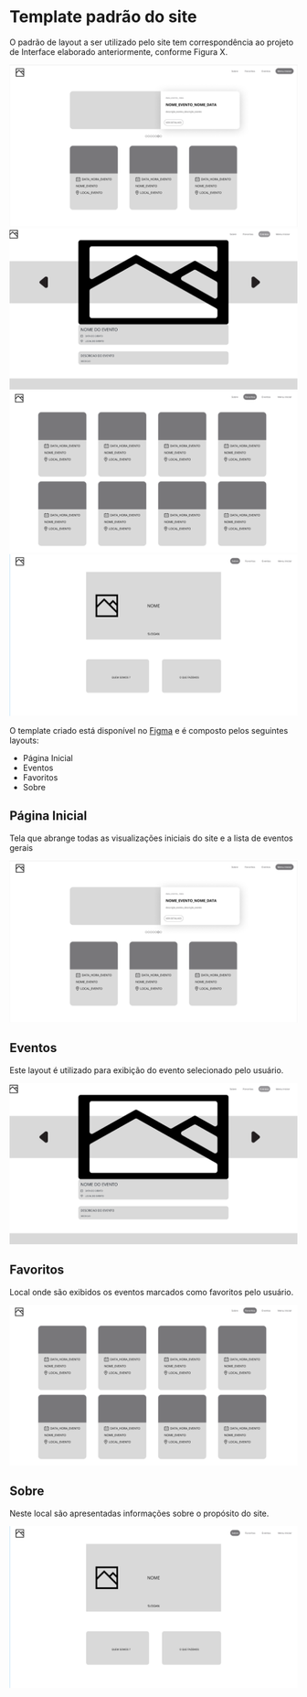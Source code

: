 # Template padrão do site

O padrão de layout a ser utilizado pelo site tem correspondência ao projeto de Interface elaborado anteriormente, conforme Figura X.

![Tela Inicial](img/index.png)
![Evento](img/evento.png)
![Favoritos](img/favoritos.png)
![Sobre](img/sobre.png)

O template criado está disponível no [Figma](https://www.figma.com/proto/kgK1Pwybvqa8zgG7ak3gpr/Desenvolvimento-de-Aplica%C3%A7%C3%A3o-Web-Front-End?node-id=1%3A2&scaling=min-zoom&page-id=0%3A1) e é composto pelos seguintes layouts:

<ul>
<li>Página Inicial</li>
<li>Eventos</li>
<li>Favoritos</li>
<li>Sobre</li>
</ul>

## Página Inicial

Tela que abrange todas as visualizações iniciais do site e a lista de eventos gerais

![Tela Inicial](img/index.png)

## Eventos

Este layout é utilizado para exibição do evento selecionado pelo usuário.

![Evento](img/evento.png)

## Favoritos

Local onde são exibidos os eventos marcados como favoritos pelo usuário.

![Favoritos](img/favoritos.png)

## Sobre

Neste local são apresentadas informações sobre o propósito do site.

![Sobre](img/sobre.png)